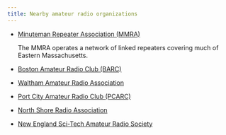 ```yaml
---
title: Nearby amateur radio organizations
---
```


- [Minuteman Repeater Association (MMRA)](https://www.mmra.org/)

  The MMRA operates a network of linked repeaters covering much of Eastern
  Massachusetts.

- [Boston Amateur Radio Club (BARC)](https://www.barc.org/)
- [Waltham Amateur Radio Association](https://walthamara.org/)
- [Port City Amateur Radio Club (PCARC)](https://w1wqm.org/repeaters/)
- [North Shore Radio Association](https://www.nsradio.org/)
- [New England Sci-Tech Amateur Radio Society](https://nescitech.org/stars)
